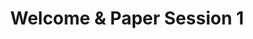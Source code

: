 ---
slug: paper-session-1
type: event
event_type: Paper Session
title: Welcome & Paper Session 1
venue: VOGELFREI
status: ready
date_time: Wednesday, April 19th, 09:45
stream_recording_url: https://www.youtube.com/watch?v=ZzDSW08IAdU&t=1483s
chair: $reppel-niklas
schedule:
    -   time: t09:45
        item: Welcome
    -   time: t10:00
        item: $sardine-a-modular-python-live-coding-environment
    -   time: t10:20
        item: $strudel-live-coding-patterns-on-the-web
    -   time: t10:40
        item: $ziva-easy-live-coding-with-supercollider
    -   time: t11:00
        item: Questions & Discussion
---